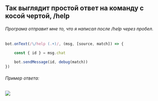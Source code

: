 ## Так выглядит простой ответ на команду с косой чертой, /help
###### Програма отправит мне то, что я написал после /help через пробел.

```javascript
bot.onText(/\/help (.+)/, (msg, [source, match]) => {
    
    const { id } = msg.chat

    bot.sendMessage(id, debug(match))
})
```
###### Пример ответа:
![](https://user-images.githubusercontent.com/82906305/115597819-5e19f480-a2e2-11eb-91e1-3153e3bf274b.png)
